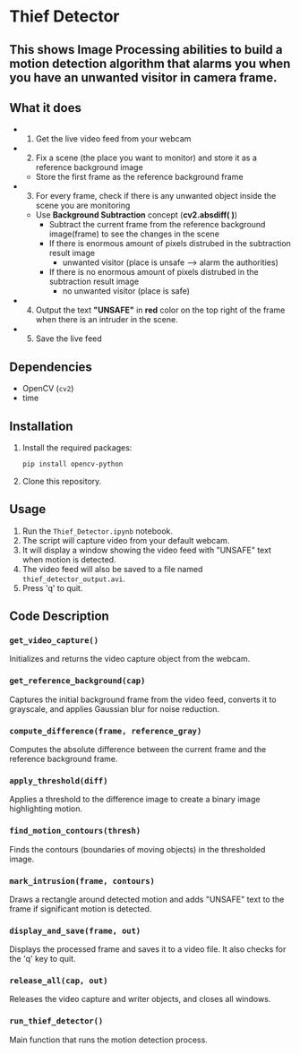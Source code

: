 # Thief Detector

## This shows Image Processing abilities to build a motion detection algorithm that alarms you when you have an unwanted visitor in camera frame.

## What it does

-   1.  Get the live video feed from your webcam
-   2.  Fix a scene (the place you want to monitor) and store it as a reference background image
    -   Store the first frame as the reference background frame
-   3.  For every frame, check if there is any unwanted object inside the scene you are monitoring
    -   Use **Background Subtraction** concept (**cv2.absdiff( )**)
        -   Subtract the current frame from the reference background image(frame) to see the changes in the scene
        -   If there is enormous amount of pixels distrubed in the subtraction result image
            -   unwanted visitor (place is unsafe --\> alarm the authorities)
        -   If there is no enormous amount of pixels distrubed in the subtraction result image
            -   no unwanted visitor (place is safe)
-   4.  Output the text **"UNSAFE"** in **red** color on the top right of the frame when there is an intruder in the scene.
-   5.  Save the live feed

## Dependencies

* OpenCV (`cv2`)
* time

## Installation

1.  Install the required packages:

    ```bash
    pip install opencv-python
    ```

2.  Clone this repository.

## Usage

1.  Run the `Thief_Detector.ipynb` notebook.
2.  The script will capture video from your default webcam.
3.  It will display a window showing the video feed with "UNSAFE" text when motion is detected.
4.  The video feed will also be saved to a file named `thief_detector_output.avi`.
5.  Press 'q' to quit.

## Code Description

### `get_video_capture()`

Initializes and returns the video capture object from the webcam.

### `get_reference_background(cap)`

Captures the initial background frame from the video feed, converts it to grayscale, and applies Gaussian blur for noise reduction.

### `compute_difference(frame, reference_gray)`

Computes the absolute difference between the current frame and the reference background frame.

### `apply_threshold(diff)`

Applies a threshold to the difference image to create a binary image highlighting motion.

### `find_motion_contours(thresh)`

Finds the contours (boundaries of moving objects) in the thresholded image.

### `mark_intrusion(frame, contours)`

Draws a rectangle around detected motion and adds "UNSAFE" text to the frame if significant motion is detected.

### `display_and_save(frame, out)`

Displays the processed frame and saves it to a video file.  It also checks for the 'q' key to quit.

### `release_all(cap, out)`

Releases the video capture and writer objects, and closes all windows.

### `run_thief_detector()`

Main function that runs the motion detection process.
